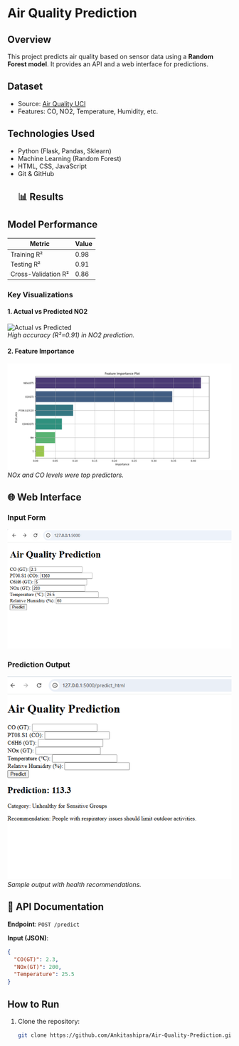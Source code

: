 # Air Quality Prediction  

## Overview  
This project predicts air quality based on sensor data using a **Random Forest model**. It provides an API and a web interface for predictions.  

##  Dataset  
- Source: [Air Quality UCI](https://archive.ics.uci.edu/ml/datasets/Air+Quality)  
- Features: CO, NO2, Temperature, Humidity, etc.  

## Technologies Used  
- Python (Flask, Pandas, Sklearn)  
- Machine Learning (Random Forest)  
- HTML, CSS, JavaScript  
- Git & GitHub
  ## 📊 Results  
## Model Performance  
| Metric               | Value  |  
|----------------------|--------|  
| Training R²          | 0.98   |  
| Testing R²           | 0.91   |  
| Cross-Validation R²  | 0.86   |  

### Key Visualizations  
#### 1. Actual vs Predicted NO2  
![Actual vs Predicted](figure/figure/Figure1:ActualvsPredictedNO2Levels(R²=0.91).png)  
*High accuracy (R²=0.91) in NO2 prediction.*  

#### 2. Feature Importance  
![Feature Importance](figure/Figure4:RandomForestFeatureImportance.png)  
*NOx and CO levels were top predictors.* 

## 🌐 Web Interface  
### Input Form  
![Input Form](figure/Figure8:WebAppInputForm.png)  

### Prediction Output  
![Prediction Result](figure/Figure9:SamplePredictionOutput.png)  
*Sample output with health recommendations.* 
## 📄 API Documentation

**Endpoint**: `POST /predict`

**Input (JSON)**:
```json
{
  "CO(GT)": 2.3,
  "NOx(GT)": 200,
  "Temperature": 25.5
}
```

##  How to Run  
1. Clone the repository:  
   ```bash
   git clone https://github.com/Ankitashipra/Air-Quality-Prediction.git
